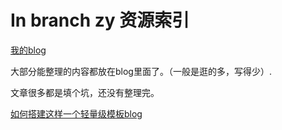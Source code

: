 # In branch zy 资源索引

[我的blog](https://zhangyuanes.github.io/)

大部分能整理的内容都放在blog里面了。（一般是逛的多，写得少）.

文章很多都是填个坑，还没有整理完。

[如何搭建这样一个轻量级模板blog](https://zhangyuanes.github.io/2020/09/11/hello-world/)